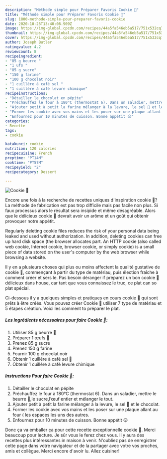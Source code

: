 ```yaml
---
description: "Méthode simple pour Préparer Favoris Cookie 🍪"
title: "Méthode simple pour Préparer Favoris Cookie 🍪"
slug: 1800-methode-simple-pour-preparer-favoris-cookie
date: 2020-10-25T13:40:08.909Z
image: https://img-global.cpcdn.com/recipes/44a5fa546eb5a517/751x532cq70/cookie-🍪-photo-principale-de-la-recette.jpg
thumbnail: https://img-global.cpcdn.com/recipes/44a5fa546eb5a517/751x532cq70/cookie-🍪-photo-principale-de-la-recette.jpg
cover: https://img-global.cpcdn.com/recipes/44a5fa546eb5a517/751x532cq70/cookie-🍪-photo-principale-de-la-recette.jpg
author: Joseph Butler
ratingvalue: 4.2
reviewcount: 8
recipeingredient:
- "85 g beurre "
- "1 ufs "
- "85 g sucre"
- "150 g farine"
- "100 g chocolat noir"
- "1 cuillère à café sel "
- "1 cuillère à café levure chimique"
recipeinstructions:
- "Détailler le chocolat en pépite"
- "Préchauffez le four à 180°C (thermostat 6). Dans un saladier, mettre le beurre 🧈,le sucre,l’œuf entier et mélanger le tout."
- "Ajouter petit à petit la farine mélanger à la levure, le sel 🧂 et le chocolat."
- "Former les cookie avec vos mains et les poser sur une plaque allant au four ( les espaces les uns des autres."
- "Enfournez pour 10 minutes de cuisson. Bonne appétit 😜"
categories:
- Recette
tags:
- cookie

katakunci: cookie 
nutrition: 120 calories
recipecuisine: French
preptime: "PT14M"
cooktime: "PT57M"
recipeyield: "2"
recipecategory: Dessert

---
```



![Cookie 🍪](https://img-global.cpcdn.com/recipes/44a5fa546eb5a517/751x532cq70/cookie-🍪-photo-principale-de-la-recette.jpg)

Encore une fois à la recherche de recettes uniques d'inspiration cookie 🍪? La méthode de fabrication est pas trop difficile mais pas facile non plus. Si faux processus alors le résultat sera insipide et même désagréable. Alors que le délicieux cookie 🍪 devrait avoir un arôme et un goût qui obtenir provoquer notre appétit.

Regularly deleting cookie files reduces the risk of your personal data being leaked and used without authorization. In addition, deleting cookies can free up hard disk space (the browser allocates part. An HTTP cookie (also called web cookie, Internet cookie, browser cookie, or simply cookie) is a small piece of data stored on the user&#39;s computer by the web browser while browsing a website.

Il y en a plusieurs choses qui plus ou moins affectent la qualité gustative de cookie 🍪, commençant à partir du type de matériau, puis élection fraîche à comment créer et sers le. Pas besoin déranger if préparez un bon cookie 🍪 délicieux dans house, car tant que vous connaissez le truc, ce plat can so plat spécial.


Ci-dessous il y a quelques simples et pratiques en cours cookie 🍪 qui sont prêts à être créés. Vous pouvez créer Cookie 🍪 utiliser 7 type de matériau et 5 étapes création. Voici les comment to préparer le plat.

<!--inarticleads1-->

##### Les ingrédients nécessaires pour faire Cookie 🍪:

1. Utiliser 85 g beurre 🧈
1. Préparer 1 œufs 🥚
1. Prenez 85 g sucre
1. Prenez 150 g farine
1. Fournir 100 g chocolat noir
1. Obtenir 1 cuillère à café sel 🧂
1. Obtenir 1 cuillère à café levure chimique




<!--inarticleads2-->

##### Instructions Pour faire Cookie 🍪:

1. Détailler le chocolat en pépite
1. Préchauffez le four à 180°C (thermostat 6). Dans un saladier, mettre le beurre 🧈,le sucre,l’œuf entier et mélanger le tout.
1. Ajouter petit à petit la farine mélanger à la levure, le sel 🧂 et le chocolat.
1. Former les cookie avec vos mains et les poser sur une plaque allant au four ( les espaces les uns des autres.
1. Enfournez pour 10 minutes de cuisson. Bonne appétit 😜





Donc ça va emballer ça pour cette recette exceptionnelle cookie 🍪. Merci beaucoup pour lecture. Je sûr vous le ferez chez vous. Il y aura des recettes plus  intéressantes in maison à venir. N'oubliez pas de enregistrer cette page dans votre navigateur et de la partager avec votre vos proches, amis et collègue. Merci encore d'avoir lu. Allez cuisiner!
